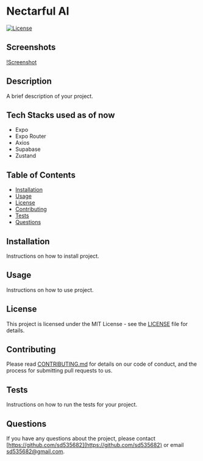 # Nectarful AI

[![License](https://img.shields.io/badge/License-MIT-yellow.svg)](https://opensource.org/licenses/MIT)

## Screenshots
[!Screenshot](https://i.imgur.com/UJtOFUR.png)

## Description

A brief description of your project.

## Tech Stacks used as of now

- Expo
- Expo Router
- Axios
- Supabase
- Zustand

## Table of Contents

- [Installation](#installation)
- [Usage](#usage)
- [License](#license)
- [Contributing](#contributing)
- [Tests](#tests)
- [Questions](#questions)

## Installation

Instructions on how to install project.

## Usage

Instructions on how to use project.

## License

This project is licensed under the MIT License - see the [LICENSE](LICENSE) file for details.

## Contributing

Please read [CONTRIBUTING.md](CONTRIBUTING.md) for details on our code of conduct, and the process for submitting pull requests to us.

## Tests

Instructions on how to run the tests for your project.

## Questions

If you have any questions about the project, please contact [https://github.com/sd535682](https://github.com/sd535682) or email [sd535682@gmail.com](mailto:sd535682@gmail.com).